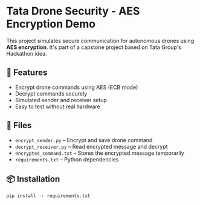 # Tata Drone Security - AES Encryption Demo

This project simulates secure communication for autonomous drones using **AES encryption**. It's part of a capstone project based on Tata Group's Hackathon idea.

## 🔐 Features

- Encrypt drone commands using AES (ECB mode)
- Decrypt commands securely
- Simulated sender and receiver setup
- Easy to test without real hardware

## 🧪 Files

- `encrypt_sender.py` – Encrypt and save drone command
- `decrypt_receiver.py` – Read encrypted message and decrypt
- `encrypted_command.txt` – Stores the encrypted message temporarily
- `requirements.txt` – Python dependencies

## 📦 Installation

```bash
pip install -r requirements.txt
